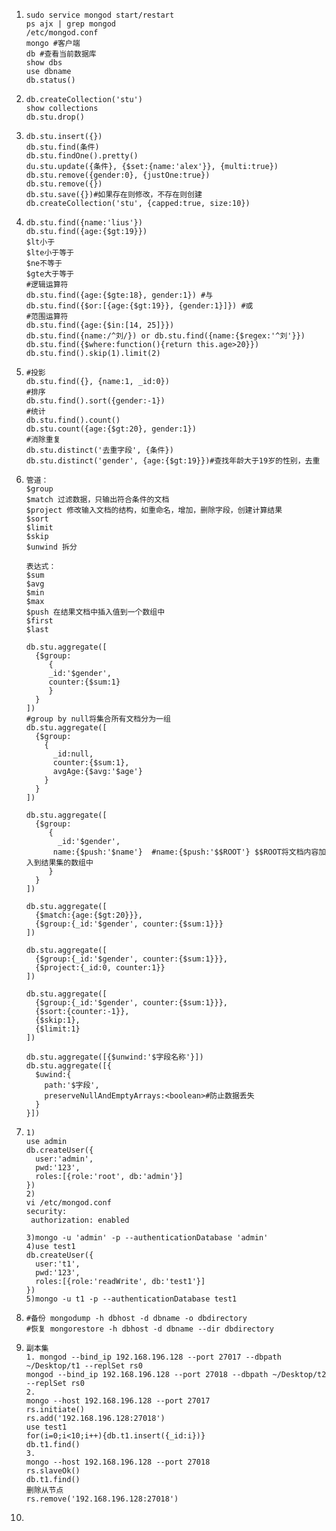 1. ```
   sudo service mongod start/restart
   ps ajx | grep mongod
   /etc/mongod.conf
   mongo #客户端
   db #查看当前数据库
   show dbs
   use dbname
   db.status()
   ```

2. ```
   db.createCollection('stu') 
   show collections
   db.stu.drop()
   ```

3. ```
   db.stu.insert({})
   db.stu.find(条件)
   db.stu.findOne().pretty()
   du.stu.update({条件}, {$set:{name:'alex'}}, {multi:true})
   db.stu.remove({gender:0}, {justOne:true})
   db.stu.remove({})
   db.stu.save({})#如果存在则修改，不存在则创建
   db.createCollection('stu', {capped:true, size:10})
   ```

4. ```
   db.stu.find({name:'lius'})
   db.stu.find({age:{$gt:19}})
   $lt小于
   $lte小于等于
   $ne不等于
   $gte大于等于
   #逻辑运算符
   db.stu.find({age:{$gte:18}, gender:1}) #与
   db.stu.find({$or:[{age:{$gt:19}}, {gender:1}]}) #或
   #范围运算符
   db.stu.find({age:{$in:[14, 25]}})
   db.stu.find({name:/^刘/}) or db.stu.find({name:{$regex:'^刘'}})
   db.stu.find({$where:function(){return this.age>20}})
   db.stu.find().skip(1).limit(2)
   ```

5. ```
   #投影
   db.stu.find({}, {name:1, _id:0})
   #排序
   db.stu.find().sort({gender:-1})
   #统计
   db.stu.find().count()
   db.stu.count({age:{$gt:20}, gender:1})
   #消除重复
   db.stu.distinct('去重字段', {条件})
   db.stu.distinct('gender', {age:{$gt:19}})#查找年龄大于19岁的性别，去重
   ```

6. ```
   管道：
   $group 
   $match 过滤数据，只输出符合条件的文档
   $project 修改输入文档的结构，如重命名，增加，删除字段，创建计算结果
   $sort
   $limit
   $skip
   $unwind 拆分

   表达式：
   $sum
   $avg
   $min
   $max
   $push 在结果文档中插入值到一个数组中
   $first 
   $last

   db.stu.aggregate([
     {$group:
     	{
       	_id:'$gender',
       	counter:{$sum:1}
     	}
     }
   ])
   #group by null将集合所有文档分为一组
   db.stu.aggregate([
     {$group:
       {
         _id:null,
         counter:{$sum:1},
         avgAge:{$avg:'$age'}
       }
     }
   ])

   db.stu.aggregate([
     {$group:
     	{
     	  _id:'$gender',
         name:{$push:'$name'}  #name:{$push:'$$ROOT'} $$ROOT将文档内容加入到结果集的数组中
     	}
     }
   ])

   db.stu.aggregate([
     {$match:{age:{$gt:20}}},
     {$group:{_id:'$gender', counter:{$sum:1}}}
   ])

   db.stu.aggregate([
     {$group:{_id:'$gender', counter:{$sum:1}}},
     {$project:{_id:0, counter:1}}
   ])

   db.stu.aggregate([
     {$group:{_id:'$gender', counter:{$sum:1}}},
     {$sort:{counter:-1}},
     {$skip:1},
     {$limit:1}
   ])

   db.stu.aggregate([{$unwind:'$字段名称'}])
   db.stu.aggregate([{
     $uwind:{
       path:'$字段',
       preserveNullAndEmptyArrays:<boolean>#防止数据丢失
     }
   }])
   ```

7. ```
   1)
   use admin
   db.createUser({
     user:'admin',
     pwd:'123',
     roles:[{role:'root', db:'admin'}]
   })
   2)
   vi /etc/mongod.conf
   security:
   	authorization: enabled

   3)mongo -u 'admin' -p --authenticationDatabase 'admin'
   4)use test1
   db.createUser({
     user:'t1',
     pwd:'123',
     roles:[{role:'readWrite', db:'test1'}]
   })
   5)mongo -u t1 -p --authenticationDatabase test1
   ```

8. ```
   #备份 mongodump -h dbhost -d dbname -o dbdirectory
   #恢复 mongorestore -h dbhost -d dbname --dir dbdirectory
   ```

9. ```
   副本集
   1. mongod --bind_ip 192.168.196.128 --port 27017 --dbpath ~/Desktop/t1 --replSet rs0
   mongod --bind_ip 192.168.196.128 --port 27018 --dbpath ~/Desktop/t2 --replSet rs0
   2. 
   mongo --host 192.168.196.128 --port 27017
   rs.initiate()
   rs.add('192.168.196.128:27018')
   use test1
   for(i=0;i<10;i++){db.t1.insert({_id:i})}
   db.t1.find()
   3.
   mongo --host 192.168.196.128 --port 27018
   rs.slaveOk()
   db.t1.find()
   删除从节点
   rs.remove('192.168.196.128:27018')
   ```

10. ​